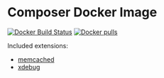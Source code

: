 # Composer Docker Image

[![Docker Build Status](https://img.shields.io/docker/build/ikaraszi/composer.svg)](https://hub.docker.com/r/ikaraszi/composer/)
[![Docker pulls](https://img.shields.io/docker/pulls/ikaraszi/composer.svg)](https://hub.docker.com/r/ikaraszi/composer/)

Included extensions:

- [memcached]
- [xdebug]

[memcached]: https://www.php.net/manual/en/book.memcached.php
[xdebug]: https://xdebug.org/
